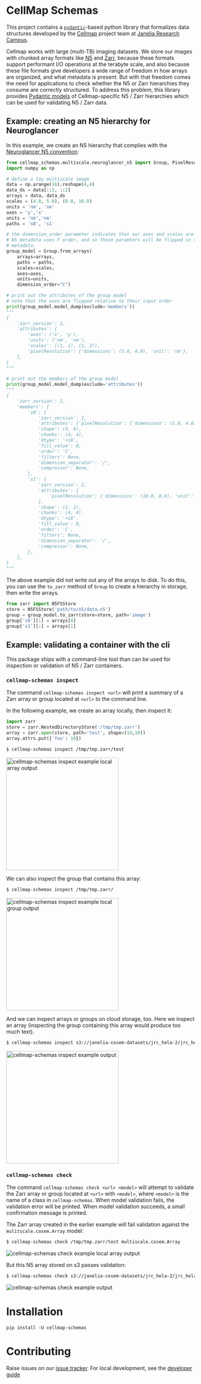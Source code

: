 # CellMap Schemas

This project contains a [`pydantic`](https://docs.pydantic.dev/latest/)-based python library that formalizes data structures developed by the [Cellmap](https://www.janelia.org/project-team/cellmap) project team at [Janelia Research Campus](https://www.janelia.org/).

Cellmap works with large (multi-TB) imaging datasets. We store our images with chunked array formats like [N5](https://github.com/saalfeldlab/n5) and [Zarr](https://zarr.readthedocs.io/en/stable/), because these formats support performant I/O operations at the terabyte scale, and also because these file formats give developers a wide range of freedom in how arrays are organized, and what metadata is present. But with that freedom comes the need for applications to check whether the N5 or Zarr hierarchies they consume are correctly structured. To address this problem, this library provides [Pydantic models](https://docs.pydantic.dev/latest/) of Cellmap-specific N5 / Zarr hierarchies which can be used for validating N5 / Zarr data.

## Example: creating an N5 hierarchy for Neuroglancer

In this example, we create an N5 hierarchy that complies with the [Neuroglancer N5 convention](https://github.com/google/neuroglancer/issues/176#issuecomment-553027775):

```python
from cellmap_schemas.multiscale.neuroglancer_n5 import Group, PixelResolution, GroupMetadata
import numpy as np

# define a toy multiscale image
data = np.arange(16).reshape(4,4)
data_ds = data[::2, ::2]
arrays = data, data_ds
scales = (4.0, 5.0), (8.0, 10.0)
units = 'nm', 'nm'
axes = 'y','x'
units = 'nm','nm'
paths = 's0', 's1'

# the dimension_order parameter indicates that our axes and scales are in C order
# N5 metadata uses F order, and so those paramters will be flipped in the resulting 
# metadata.
group_model = Group.from_arrays(
    arrays=arrays,
    paths = paths,
    scales=scales, 
    axes=axes,
    units=units,
    dimension_order="C")

# print out the attributes of the group model
# note that the axes are flipped relative to their input order
print(group_model.model_dump(exclude='members'))
"""
{
    'zarr_version': 2,
    'attributes': {
        'axes': ('x', 'y'),
        'units': ('nm', 'nm'),
        'scales': ((1, 1), (2, 2)),
        'pixelResolution': {'dimensions': (5.0, 4.0), 'unit': 'nm'},
    },
}
"""

# print out the members of the group model
print(group_model.model_dump(exclude='attributes'))
"""
{
    'zarr_version': 2,
    'members': {
        's0': {
            'zarr_version': 2,
            'attributes': {'pixelResolution': {'dimensions': (5.0, 4.0), 'unit': 'nm'}},
            'shape': (4, 4),
            'chunks': (4, 4),
            'dtype': '<i8',
            'fill_value': 0,
            'order': 'C',
            'filters': None,
            'dimension_separator': '/',
            'compressor': None,
        },
        's1': {
            'zarr_version': 2,
            'attributes': {
                'pixelResolution': {'dimensions': (10.0, 8.0), 'unit': 'nm'}
            },
            'shape': (2, 2),
            'chunks': (4, 4),
            'dtype': '<i8',
            'fill_value': 0,
            'order': 'C',
            'filters': None,
            'dimension_separator': '/',
            'compressor': None,
        },
    },
}
"""
```

The above example did not write out any of the arrays to disk. To do this, you can use the `to_zarr`
method of `Group` to create a hierarchy in storage, then write the arrays.

```python
from zarr import N5FSStore
store = N5FSStore('path/to/n5/data.n5')
group = group_model.to_zarr(store=store, path='image')
group['s0'][:] = arrays[0]
group['s1'][:] = arrays[1]
```

## Example: validating a container with the cli

This package ships with a command-line tool than can be used for inspection or validation of N5 / Zarr containers.

### `cellmap-schemas inspect`

The command `cellmap-schemas inspect <url>` will print a summary of a Zarr array or group located at `<url>` to the command line.

In the following example, we create an array locally, then inspect it:

```python
import zarr
store = zarr.NestedDirectoryStore('/tmp/tmp.zarr')
array = zarr.open(store, path='test', shape=(10,10))
array.attrs.put({'foo': 10})
```

```bash
$ cellmap-schemas inspect /tmp/tmp.zarr/test
```

<img src="https://janelia-cellmap.github.io/cellmap-schemas/static/cellmap_schemas_inspect_example_local_array.png" width=300  alt="cellmap-schemas inspect example local array output"/>

We can also inspect the group that contains this array:

```bash
$ cellmap-schemas inspect /tmp/tmp.zarr/
```

<img src="https://janelia-cellmap.github.io/cellmap-schemas/static/cellmap_schemas_inspect_example_local_group.png" width=300  alt="cellmap-schemas inspect example local group output"/>

And we can inspect arrays or groups on cloud storage, too. Here we inspect an array (inspecting the group containing this array would produce too much text).

```bash
$ cellmap-schemas inspect s3://janelia-cosem-datasets/jrc_hela-2/jrc_hela-2.n5/em/fibsem-uint16/s0
```

<img src="https://janelia-cellmap.github.io/cellmap-schemas/static/cellmap_schemas_inspect_example_s3_array.png" width=300  alt="cellmap-schemas inspect example output"/>

### `cellmap-schemas check`

The command `cellmap-schemas check <url> <model>` will attempt to validate the Zarr array or group located at `<url>` with `<model>`, where `<model>` is the name of a class in `cellmap-schemas`. When model validation fails, the validation error will be printed. When model validation succeeds, a small confirmation message is printed.

The Zarr array created in the earlier example will fail validation against the `mulitscale.cosem.Array` model:

```bash
$ cellmap-schemas check /tmp/tmp.zarr/test multiscale.cosem.Array
```

<img src="https://janelia-cellmap.github.io/cellmap-schemas/static/cellmap_schemas_check_example_local_array.png" alt="cellmap-schemas check example local array output"/>

But this N5 array stored on s3 passes validation:

```bash
$ cellmap-schemas check s3://janelia-cosem-datasets/jrc_hela-2/jrc_hela-2.n5/em/fibsem-uint16/s0 multiscale.cosem.Array
```

<img src="https://janelia-cellmap.github.io/cellmap-schemas/static/cellmap_schemas_check_example_s3_array.png" alt="cellmap-schemas check example output"/>

# Installation

`pip install -U cellmap-schemas`

# Contributing

Raise issues on our [issue tracker](https://github.com/janelia-cellmap/cellmap-schemas/issues). For local development, see the [developer guide](./development.md)